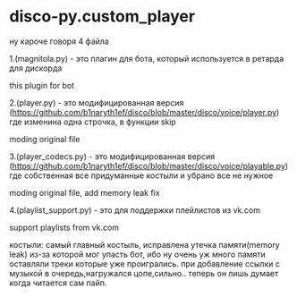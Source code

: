 # disco-py.custom_player
ну кароче говоря 4 файла 

1.(magnitola.py) - это плагин для бота, который используется в ретарда для дискорда

this plugin for bot

2.(player.py) - это модифицированная версия (https://github.com/b1naryth1ef/disco/blob/master/disco/voice/player.py) где изменина одна строчка, в функции skip

moding original file

3.(player_codecs.py) - это модифицированная версия (https://github.com/b1naryth1ef/disco/blob/master/disco/voice/playable.py) где собственная все придуманные костыли и убрано все не нужное

moding original file, add memory leak fix

4.(playlist_support.py) - это для поддержки плейлистов из vk.com

support playlists from vk.com

костыли:
самый главный костыль, исправлена утечка памяти(memory leak) из-за которой мог упасть бот, ибо ну очень уж много памяти оставляли треки которые уже проигрались.
при добавление ссылки с музыкой в очередь,нагружался цопе,сильно.. теперь он лишь думает когда читается сам пайп.

